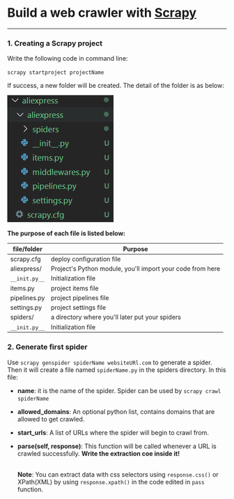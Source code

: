 # Build a web crawler with [Scrapy](https://scrapy.org/)
---

### 1. Creating a Scrapy project 
Write the following code in command line:

``scrapy startproject projectName``

If success, a new folder will be created. The detail of the folder is as below: 

![](img/startproject.png)

**The purpose of each file is listed below:**
<table>
<thead>
<tr>
<th>file/folder</th>
<th>Purpose</th>
</tr>
</thead>
<tbody>
<tr>
<td>scrapy.cfg</td>
<td>deploy configuration file</td>
</tr>
<tr>
<td>aliexpress/</td>
<td>Project's Python module, you'll import your code from here</td>
</tr>
<tr>
<td><code>__init.py__</code></td>
<td>Initialization file</td>
</tr>
<tr>
<td>items.py</td>
<td>project items file</td>
</tr>
<tr>
<td>pipelines.py</td>
<td>project pipelines file</td>
</tr>
<tr>
<td>settings.py</td>
<td>project settings file</td>
</tr>
<tr>
<td>spiders/</td>
<td>a directory where you'll later put your spiders</td>
</tr>
<tr>
<td><code>__init.py__</code></td>
<td>Initialization file</td>
</tr>
</tbody>
</table>


### 2. Generate first spider 
Use ``scrapy genspider spiderName websiteURl.com`` to generate a spider. Then it will create a file named ``spiderName.py`` in the spiders directory. In this file:
* **name**: it is the name of the spider. Spider can be used by ``scrapy crawl spiderName``
* **allowed_domains**: An optional python list, contains domains that are allowed to get crawled. 
* **start_urls**: A list of URLs where the spider will begin to crawl from. 
* **parse(self, response)**: This function will be called whenever a URL is crawled successfully. **Write the extraction coe inside it!**
  
  <br> **Note**: You can extract data with css selectors using ``response.css()`` or XPath(XML) by using ``response.xpath()`` in the code edited in ``pass`` function. 
